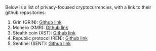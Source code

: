 Below is a list of privacy-focused cryptocurrencies, with a link to their github repositories:

1) Grin (GRIN): [Github link](https://github.com/mimblewimble)
2) Monero (XMR): [Github link](https://github.com/monero-project)
3) Stealth coin (XST): [Github link](https://github.com/StealthSend)
4) Republic protocol (REN): [Github link](https://github.com/renproject)
5) Sentinel (SENT): [Github link](https://github.com/sentinel-official)
